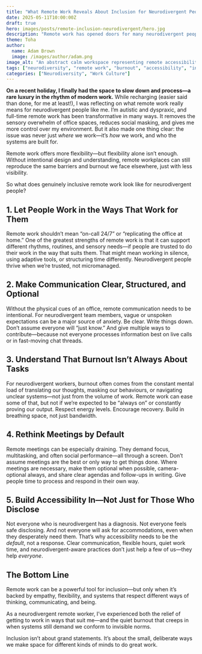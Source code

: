 ```yaml
---
title: "What Remote Work Reveals About Inclusion for Neurodivergent People"
date: 2025-05-11T10:00:00Z
draft: true
hero: images/posts/remote-inclusion-neurodivergent/hero.jpg
description: "Remote work has opened doors for many neurodivergent people—but true inclusion goes far beyond flexibility. Here’s what actually helps."
theme: Toha
author:
  name: Adam Brown
  image: /images/author/adam.png
image_alt: "An abstract calm workspace representing remote accessibility and neurodivergent inclusion"
tags: ["neurodiversity", "remote work", "burnout", "accessibility", "inclusion", "autism", "dyspraxia"]
categories: ["Neurodiversity", "Work Culture"]
---
```


**On a recent holiday, I finally had the space to slow down and process—a rare luxury in the rhythm of modern work.** While recharging (easier said than done, for me at least!), I was reflecting on what remote work really means for neurodivergent people like me. I’m autistic and dyspraxic, and full-time remote work has been transformative in many ways. It removes the sensory overwhelm of office spaces, reduces social masking, and gives me more control over my environment. But it also made one thing clear: the issue was never just *where* we work—it’s *how* we work, and who the systems are built for.

Remote work offers more flexibility—but flexibility alone isn’t enough. Without intentional design and understanding, remote workplaces can still reproduce the same barriers and burnout we face elsewhere, just with less visibility.

So what does genuinely inclusive remote work look like for neurodivergent people?

## 1. Let People Work in the Ways That Work for Them
Remote work shouldn’t mean “on-call 24/7” or “replicating the office at home.” One of the greatest strengths of remote work is that it can support different rhythms, routines, and sensory needs—if people are trusted to do their work in the way that suits them. That might mean working in silence, using adaptive tools, or structuring time differently. Neurodivergent people thrive when we’re trusted, not micromanaged.

## 2. Make Communication Clear, Structured, and Optional
Without the physical cues of an office, remote communication needs to be intentional. For neurodivergent team members, vague or unspoken expectations can be a major source of anxiety. Be clear. Write things down. Don’t assume everyone will “just know.” And give multiple ways to contribute—because not everyone processes information best on live calls or in fast-moving chat threads.

## 3. Understand That Burnout Isn’t Always About Tasks
For neurodivergent workers, burnout often comes from the constant mental load of translating our thoughts, masking our behaviours, or navigating unclear systems—not just from the volume of work. Remote work can ease some of that, but not if we’re expected to be “always on” or constantly proving our output. Respect energy levels. Encourage recovery. Build in breathing space, not just bandwidth.

## 4. Rethink Meetings by Default
Remote meetings can be especially draining. They demand focus, multitasking, and often social performance—all through a screen. Don’t assume meetings are the best or only way to get things done. Where meetings are necessary, make them optional when possible, camera-optional always, and share clear agendas and follow-ups in writing. Give people time to process and respond in their own way.

## 5. Build Accessibility In—Not Just for Those Who Disclose
Not everyone who is neurodivergent has a diagnosis. Not everyone feels safe disclosing. And not everyone will ask for accommodations, even when they desperately need them. That’s why accessibility needs to be the *default*, not a response. Clear communication, flexible hours, quiet work time, and neurodivergent-aware practices don’t just help a few of us—they help *everyone*.

## The Bottom Line
Remote work can be a powerful tool for inclusion—but only when it’s backed by empathy, flexibility, and systems that respect different ways of thinking, communicating, and being. 

As a neurodivergent remote worker, I’ve experienced both the relief of getting to work in ways that suit me—and the quiet burnout that creeps in when systems still demand we conform to invisible norms.

Inclusion isn’t about grand statements. It’s about the small, deliberate ways we make space for different kinds of minds to do great work.
